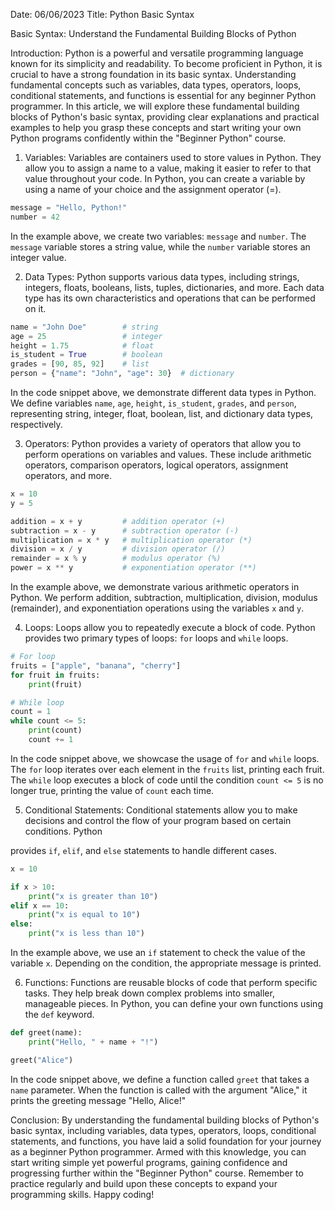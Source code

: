 Date: 06/06/2023
Title: Python Basic Syntax

Basic Syntax: Understand the Fundamental Building Blocks of Python

Introduction:
Python is a powerful and versatile programming language known for its simplicity and readability. To become proficient in Python, it is crucial to have a strong foundation in its basic syntax. Understanding fundamental concepts such as variables, data types, operators, loops, conditional statements, and functions is essential for any beginner Python programmer. In this article, we will explore these fundamental building blocks of Python's basic syntax, providing clear explanations and practical examples to help you grasp these concepts and start writing your own Python programs confidently within the "Beginner Python" course.

1. Variables:
Variables are containers used to store values in Python. They allow you to assign a name to a value, making it easier to refer to that value throughout your code. In Python, you can create a variable by using a name of your choice and the assignment operator (=).

```python
message = "Hello, Python!"
number = 42
```

In the example above, we create two variables: `message` and `number`. The `message` variable stores a string value, while the `number` variable stores an integer value.

2. Data Types:
Python supports various data types, including strings, integers, floats, booleans, lists, tuples, dictionaries, and more. Each data type has its own characteristics and operations that can be performed on it.

```python
name = "John Doe"        # string
age = 25                 # integer
height = 1.75            # float
is_student = True        # boolean
grades = [90, 85, 92]    # list
person = {"name": "John", "age": 30}  # dictionary
```

In the code snippet above, we demonstrate different data types in Python. We define variables `name`, `age`, `height`, `is_student`, `grades`, and `person`, representing string, integer, float, boolean, list, and dictionary data types, respectively.

3. Operators:
Python provides a variety of operators that allow you to perform operations on variables and values. These include arithmetic operators, comparison operators, logical operators, assignment operators, and more.

```python
x = 10
y = 5

addition = x + y         # addition operator (+)
subtraction = x - y      # subtraction operator (-)
multiplication = x * y   # multiplication operator (*)
division = x / y         # division operator (/)
remainder = x % y        # modulus operator (%)
power = x ** y           # exponentiation operator (**)
```

In the example above, we demonstrate various arithmetic operators in Python. We perform addition, subtraction, multiplication, division, modulus (remainder), and exponentiation operations using the variables `x` and `y`.

4. Loops:
Loops allow you to repeatedly execute a block of code. Python provides two primary types of loops: `for` loops and `while` loops.

```python
# For loop
fruits = ["apple", "banana", "cherry"]
for fruit in fruits:
    print(fruit)

# While loop
count = 1
while count <= 5:
    print(count)
    count += 1
```

In the code snippet above, we showcase the usage of `for` and `while` loops. The `for` loop iterates over each element in the `fruits` list, printing each fruit. The `while` loop executes a block of code until the condition `count <= 5` is no longer true, printing the value of `count` each time.

5. Conditional Statements:
Conditional statements allow you to make decisions and control the flow of your program based on certain conditions. Python

 provides `if`, `elif`, and `else` statements to handle different cases.

```python
x = 10

if x > 10:
    print("x is greater than 10")
elif x == 10:
    print("x is equal to 10")
else:
    print("x is less than 10")
```

In the example above, we use an `if` statement to check the value of the variable `x`. Depending on the condition, the appropriate message is printed.

6. Functions:
Functions are reusable blocks of code that perform specific tasks. They help break down complex problems into smaller, manageable pieces. In Python, you can define your own functions using the `def` keyword.

```python
def greet(name):
    print("Hello, " + name + "!")

greet("Alice")
```

In the code snippet above, we define a function called `greet` that takes a `name` parameter. When the function is called with the argument "Alice," it prints the greeting message "Hello, Alice!"

Conclusion:
By understanding the fundamental building blocks of Python's basic syntax, including variables, data types, operators, loops, conditional statements, and functions, you have laid a solid foundation for your journey as a beginner Python programmer. Armed with this knowledge, you can start writing simple yet powerful programs, gaining confidence and progressing further within the "Beginner Python" course. Remember to practice regularly and build upon these concepts to expand your programming skills. Happy coding!
